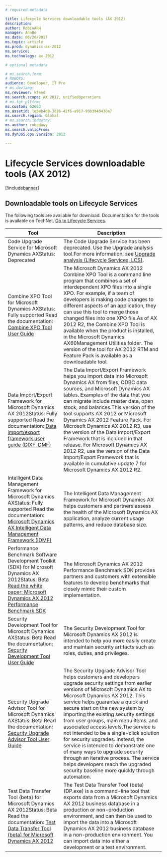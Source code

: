 ```yaml
---
# required metadata

title: Lifecycle Services downloadable tools (AX 2012)
description: 
author: RobinARH
manager: AnnBe
ms.date: 06/20/2017
ms.topic: article
ms.prod: dynamics-ax-2012 
ms.service: 
ms.technology: ax-2012

# optional metadata

# ms.search.form: 
# ROBOTS: 
audience: Developer, IT Pro
# ms.devlang: 
ms.reviewer: kfend
ms.search.scope: AX 2012, UnifiedOperations
# ms.tgt_pltfrm: 
ms.custom: 62603
ms.assetid: 1e9eb4d9-3826-42f6-a917-99b3940436a7
ms.search.region: Global
# ms.search.industry: 
ms.author: robadawy
ms.search.validFrom: 
ms.dyn365.ops.version: 2012

---
```


# Lifecycle Services downloadable tools (AX 2012)

[!include[banner](../../includes/banner.md)]




Downloadable tools on Lifecycle Services
----------------------------------------

The following tools are available for download. Documentation for the tools is available on TechNet. [Go to Lifecycle Services](https://lcs.dynamics.com).

| Tool                                                                                                                                                                                                                                                                                       | Description                                                                                                                                                                                                                                                                                                                                                                                                                                                                                                                                                                                                                                                         |
|--------------------------------------------------------------------------------------------------------------------------------------------------------------------------------------------------------------------------------------------------------------------------------------------|---------------------------------------------------------------------------------------------------------------------------------------------------------------------------------------------------------------------------------------------------------------------------------------------------------------------------------------------------------------------------------------------------------------------------------------------------------------------------------------------------------------------------------------------------------------------------------------------------------------------------------------------------------------------|
| Code Upgrade Service for Microsoft Dynamics AXStatus: Deprecated                                                                                                                                                                                                                           | The Code Upgrade Service has been deprecated. Use the Upgrade analysis tool.For more information, see [Upgrade analysis (Lifecycle Services, LCS)](upgrade-analysis-lcs.md).                                                                                                                                                                                                                                                                                                                                                                                                                                   |
| Combine XPO Tool for Microsoft Dynamics AXStatus: Fully supported Read the documentation: [Combine XPO Tool User Guide](http://msdn.microsoft.com/library/4272f980-ad41-4187-be21-b2fcf93325e0(AX.60).aspx)                                                                                | The Microsoft Dynamics AX 2012 Combine XPO Tool is a command line program that combines a set of interdependent XPO files into a single XPO. For example, if a team of developers is making code changes to different aspects of an application, they can use this tool to merge those changed files into one XPO file.As of AX 2012 R2, the Combine XPO Tool is available when the product is installed, in the Microsoft Dynamics AX60Management Utilities folder. The version of the tool for AX 2012 RTM and Feature Pack is available as a downloadable tool.                                                                                                  |
| Data Import/Export Framework for Microsoft Dynamics AX 2012Status: Fully supported Read the documentation: [Data import/export framework user guide (DIXF, DMF)](user-guide-dixf.md)                                     | The Data Import/Export Framework helps you import data into Microsoft Dynamics AX from files, ODBC data sources, and Microsoft Dynamics AX tables. Examples of the data that you can migrate include master data, open stock, and balances.This version of the tool supports AX 2012 or Microsoft Dynamics AX 2012 Feature Pack. For Microsoft Dynamics AX 2012 R3, use the version of the Data Import/Export Framework that is included in that release. For Microsoft Dynamics AX 2012 R2, use the version of the Data Import/Export Framework that is available in cumulative update 7 for Microsoft Dynamics AX 2012 R2.                                        |
| Intelligent Data Management Framework for Microsoft Dynamics AXStatus: Fully supported Read the documentation: [Microsoft Dynamics AX Intelligent Data Management Framework (IDMF)](microsoft-idmf.md) | The Intelligent Data Management Framework for Microsoft Dynamics AX helps customers and partners assess the health of the Microsoft Dynamics AX application, analyze current usage patterns, and reduce database size.                                                                                                                                                                                                                                                                                                                                                                                                                                              |
| Performance Benchmark Software Development Toolkit (SDK) for Microsoft Dynamics AX 2012Status: Beta [Read the white paper: Microsoft Dynamics AX 2012 Performance Benchmark SDK](http://go.microsoft.com/fwlink/?LinkId=306262)                                                            | The Microsoft Dynamics AX 2012 Performance Benchmark SDK provides partners and customers with extensible features to develop benchmarks that closely mimic their custom implementation.                                                                                                                                                                                                                                                                                                                                                                                                                                                                             |
| Security Development Tool for Microsoft Dynamics AXStatus: Beta Read the documentation: [Security Development Tool User Guide](security-development-tool-user-guide.md)                                                                                  | The Security Development Tool for Microsoft Dynamics AX 2012 is intended to help you more easily create and maintain security artifacts such as roles, duties, and privileges.                                                                                                                                                                                                                                                                                                                                                                                                                                                                                      |
| Security Upgrade Advisor Tool for Microsoft Dynamics AXStatus: Beta Read the documentation: [Security Upgrade Advisor Tool User Guide](security-upgrade-advisor-tool-user-guide.md)                                                                      | The Security Upgrade Advisor Tool helps customers and developers upgrade security settings from earlier versions of Microsoft Dynamics AX to Microsoft Dynamics AX 2012. This service helps guarantee a quick and secure start on the new system by importing the existing security settings from user groups, main menu items, and associated access levels.The service is not intended to be a single-click solution for security upgrades. Instead, the service is intended to demonstrate one of many ways to upgrade security through an iterative process. The service helps developers reach the upgraded security baseline more quickly through automation. |
| Test Data Transfer Tool (beta) for Microsoft Dynamics AX 2012Status: Beta Read the documentation: [Test Data Transfer Tool (beta) for Microsoft Dynamics AX 2012](test-data-transfer-tool-beta-2012.md)                        | The Test Data Transfer Tool (beta) (DP.exe) is a command-line tool that exports data from a Microsoft Dynamics AX 2012 business database in a production or non-production environment, and can then be used to import the data into a Microsoft Dynamics AX 2012 business database in a non-production environment. You can import data into either a development or a test environment.                                                                                                                                                                                                                                                                           |





